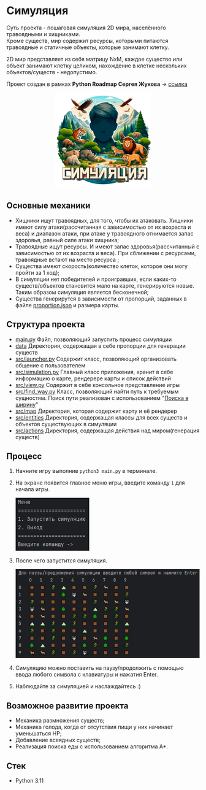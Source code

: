 # Симуляция

Суть проекта - пошаговая симуляция 2D мира, населённого травоядными и хищниками.  
Кроме существ, мир содержит ресурсы, которыми питаются травоядные и статичные объекты, которые занимают клетку.

2D мир представляет из себя матрицу NxM, каждое существо или объект занимают клетку целиком, нахождение в клетке нескольких объектов/существ - недопустимо.

Проект создан в рамках **Python Roadmap Сергея Жукова** -> [ссылка](https://zhukovsd.github.io/python-backend-learning-course/)


<p align="center">
  <img src="./docs/logo.png" width="250" height="250" alt="logo"/>
</p>

## Основные механики
* Хищники ищут травоядных, для того, чтобы их атаковать. Хищники имеют силу атаки(рассчитанная с зависимостью от их возраста и веса) и диапазон атаки, при атаке у травоядного отнимается запас здоровья, равный силе атаки хищника;
* Травоядные ищут ресурсы. И имеют запас здоровья(рассчитанный с зависимостью от их возраста и веса). При сближении с ресурсами, травоядные встают на место ресурса ;
* Существа имеют скорость(количество клеток, которое они могу пройти за 1 ход);
* В симуляции нет победителей и проигравших, если каких-то существ/объектов становится мало на карте, генерируются новые. Таким образом симуляция является бесконечной;
* Существа генерирутся в зависимости от пропорций, заданных в файле [proportion.json](data/proportion.json) и размера карты.

## Структура проекта

* [main.py](main.py) Файл, позволяющий запустить процесс симуляции
* [data](data) Директория, содержащая в себе пропорции для генерации существ
* [src/launcher.py](src/launcher.py) Содержит класс, позволяющий организовать общение с пользователем
* [src/simulation.py](src/simulation.py) Главный класс приложения, хранит в себе информацию о карте, рендерере карты и список действий
* [src/view.py](src/view.py) Содержит в себе консольное представление игры
* [src/find_way.py](src/find_way.py) Класс, позволяющий найти путь к требуемым сущностям. Поиск пути реализован с использованием "[Поиска в ширину](https://ru.wikipedia.org/wiki/Поиск_в_ширину)"
* [src/map](src/map) Директория, которая содержит карту и её рендерер
* [src/entities](src/entities) Директория, содержащая классы для всех существ и объектов существующих в симуляции
* [src/actions](src/actions) Директория, содержащая действия над миром(генерация существ)

## Процесс

1. Начните игру выполнив `python3 main.py` в терминале.
2. На экране появится главное меню игры, введите команду `1` для начала игры.

   ![Menu](./docs/menu.jpg)

3. После чего запустится симуляция.  

   ![Start](./docs/start_simulation.jpg)

4. Симуляцию можно поставить на паузу/продолжить с помощью ввода любого символа с клавиатуры и нажатия Enter.
5. Наблюдайте за симуляцией и наслаждайтесь :)

## Возможное развитие проекта
* Механика размножения существ;
* Механика голода, когда от отсутствия пищи у них начинает уменьшаться HP;
* Добавление всеядных существ;
* Реализация поиска еды с использованием алгоритма A*.


## Стек

* Python 3.11
